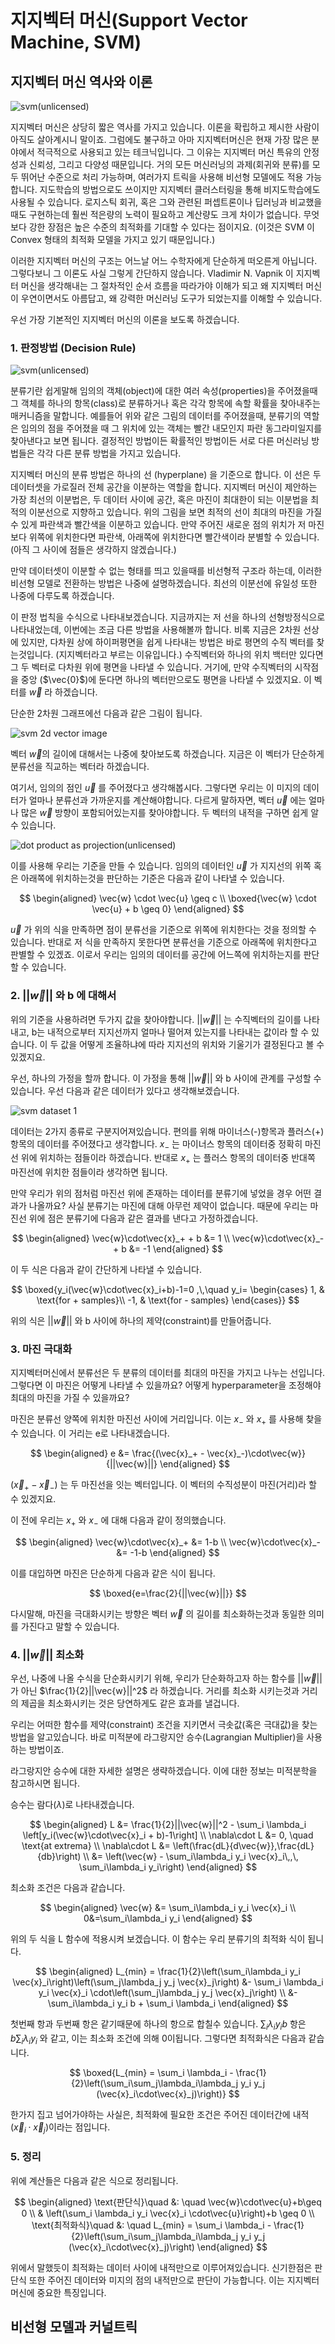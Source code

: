 # 지지벡터 머신(Support Vector Machine, SVM)

## 지지벡터 머신 역사와 이론

![svm(unlicensed)](https://docs.opencv.org/2.4/_images/optimal-hyperplane.png)

지지벡터 머신은 상당히 짧은 역사를 가지고 있습니다. 이론을 확립하고 제시한 사람이 아직도 살아계시니 말이죠. 그럼에도 불구하고 아마 지지벡터머신은 현재 가장 많은 분야에서 적극적으로 사용되고 있는 테크닉입니다. 그 이유는 지지벡터 머신 특유의 안정성과 신뢰성, 그리고 다양성 때문입니다. 거의 모든 머신러닝의 과제(회귀와 분류)를 모두 뛰어난 수준으로 처리 가능하며, 여러가지 트릭을 사용해 비선형 모델에도 적용 가능합니다. 지도학습의 방법으로도 쓰이지만 지지벡터 클러스터링을 통해 비지도학습에도 사용될 수 있습니다. 로지스틱 회귀, 혹은 그와 관련된 퍼셉트론이나 딥러닝과 비교했을때도 구현하는데 훨씬 적은량의 노력이 필요하고 계산량도 크게 차이가 없습니다. 무엇보다 강한 장점은 높은 수준의 최적화를 기대할 수 있다는 점이지요. (이것은 SVM 이 Convex 형태의 최적화 모델을 가지고 있기 때문입니다.)

이러한 지지벡터 머신의 구조는 어느날 어느 수학자에게 단순하게 떠오른게 아닙니다. 그렇다보니 그 이론도 사실 그렇게 간단하지 않습니다. Vladimir N. Vapnik 이 지지벡터 머신을 생각해내는 그 절차적인 순서 흐름을 따라가야 이해가 되고 왜 지지벡터 머신이 우연이면서도 아름답고, 왜 강력한 머신러닝 도구가 되었는지를 이해할 수 있습니다.

우선 가장 기본적인 지지벡터 머신의 이론을 보도록 하겠습니다.

### 1. 판정방법 (Decision Rule)

![svm(unlicensed)](https://docs.opencv.org/2.4/_images/optimal-hyperplane.png)

분류기란 쉽게말해 임의의 객체(object)에 대한 여러 속성(properties)을 주어졌을때 그 객체를 하나의 항목(class)로 분류하거나 혹은 각각 항목에 속할 확률을 찾아내주는 매커니즘을 말합니다. 예를들어 위와 같은 그림의 데이터를 주어졌을때, 분류기의 역할은 임의의 점을 주어졌을 때 그 위치에 있는 객체는 빨간 내모인지 파란 동그라미일지를 찾아낸다고 보면 됩니다. 결정적인 방법이든 확률적인 방법이든 서로 다른 머신러닝 방법들은 각각 다른 분류 방법을 가지고 있습니다.

지지벡터 머신의 분류 방법은 하나의 선 (hyperplane) 을 기준으로 합니다. 이 선은 두 데이터셋을 가로질러 전체 공간을 이분하는 역할을 합니다. 지지벡터 머신이 제안하는 가장 최선의 이분법은, 두 데이터 사이에 공간, 혹은 마진이 최대한이 되는 이분법을 최적의 이분선으로 지향하고 있습니다. 위의 그림을 보면 최적의 선이 최대의 마진을 가질 수 있게 파란색과 빨간색을 이분하고 있습니다. 만약 주어진 새로운 점의 위치가 저 마진보다 위쪽에 위치한다면 파란색, 아래쪽에 위치한다면 빨간색이라 분별할 수 있습니다. (아직 그 사이에 점들은 생각하지 않겠습니다.)

만약 데이터셋이 이분할 수 없는 형태를 띄고 있을때를 비선형적 구조라 하는데, 이러한 비선형 모델로 전환하는 방법은 나중에 설명하겠습니다. 최선의 이분선에 유일성 또한 나중에 다루도록 하겠습니다.

이 판정 법칙을 수식으로 나타내보겠습니다. 지금까지는 저 선을 하나의 선형방정식으로 나타내었는데, 이번에는 조금 다른 방법을 사용해볼까 합니다. 비록 지금은 2차원 선상에 있지만, 다차원 상에 하이퍼평면을 쉽게 나타내는 방법은 바로 평면의 수직 벡터를 찾는것입니다. (지지벡터라고 부르는 이유입니다.) 수직벡터와 하나의 위치 백터만 있다면 그 두 벡터로 다차원 위에 평면을 나타낼 수 있습니다. 거기에, 만약 수직벡터의 시작점을 중앙 ($\vec{0}$)에 둔다면 하나의 벡터만으로도 평면을 나타낼 수 있겠지요. 이 벡터를 $\vec{w}$ 라 하겠습니다.

단순한 2차원 그래프에선 다음과 같은 그림이 됩니다.

![svm 2d vector image](images/svm_2d_vector.JPG)

벡터 $\vec{w}$의 길이에 대해서는 나중에 찾아보도록 하겠습니다. 지금은 이 벡터가 단순하게 분류선을 직교하는 벡터라 하겠습니다.

여기서, 임의의 점인 $\vec{u}$ 를 주어졌다고 생각해봅시다. 그렇다면 우리는 이 미지의 데이터가 얼마나 분류선과 가까운지를 계산해야합니다. 다르게 말하자면, 벡터 $\vec{u}$ 에는 얼마나 많은 $\vec{w}$ 방향이 포함되어있는지를 찾아야합니다. 두 벡터의 내적을 구하면 쉽게 알수 있습니다.

![dot product as projection(unlicensed)](https://cdn-images-1.medium.com/max/1600/1*WP8NOo8DHVUrseg222PDPQ.png)

이를 사용해 우리는 기준을 만들 수 있습니다. 임의의 데이터인 $\vec{u}$ 가 지지선의 위쪽 혹은 아래쪽에 위치하는것을 판단하는 기준은 다음과 같이 나타낼 수 있습니다.

$$
\begin{aligned}
    \vec{w} \cdot \vec{u} \geq c \\
    \boxed{\vec{w} \cdot \vec{u} + b \geq 0}
\end{aligned}
$$

$\vec{u}$ 가 위의 식을 만족하면 점이 분류선을 기준으로 위쪽에 위치한다는 것을 정의할 수 있습니다. 반대로 저 식을 만족하지 못한다면 분류선을 기준으로 아래쪽에 위치한다고 판별할 수 있겠죠. 이로서 우리는 임의의 데이터를 공간에 어느쪽에 위치하는지를 판단할 수 있습니다.

### 2. $||\vec{w}||$ 와 b 에 대해서

위의 기준을 사용하려면 두가지 값을 찾아야합니다. $||\vec{w}||$ 는 수직벡터의 길이를 나타내고, b는 내적으로부터 지지선까지 얼마나 떨어져 있는지를 나타내는 값이라 할 수 있습니다. 이 두 값을 어떻게 조율하냐에 따라 지지선의 위치와 기울기가 결정된다고 볼 수 있겠지요.

우선, 하나의 가정을 할까 합니다. 이 가정을 통해 $||\vec{w}||$ 와 b 사이에 관계를 구성할 수 있습니다. 우선 다음과 같은 데이터가 있다고 생각해보겠습니다.

![svm dataset 1](images/svm_dataset1.JPG)

데이터는 2가지 종류로 구분지어져있습니다. 편의를 위해 마이너스(-)항목과 플러스(+) 항목의 데이터를 주어졌다고 생각합니다. $x_-$ 는 마이너스 항목의 데이터중 정확히 마진선 위에 위치하는 점들이라 하겠습니다. 반대로 $x_+$ 는 플러스 항목의 데이터중 반대쪽 마진선에 위치한 점들이라 생각하면 됩니다.

만약 우리가 위의 점처럼 마진선 위에 존재하는 데이터를 분류기에 넣었을 경우 어떤 결과가 나올까요? 사실 분류기는 마진에 대해 아무런 제약이 없습니다. 때문에 우리는 마진선 위에 점은 분류기에 다음과 같은 결과를 낸다고 가정하겠습니다.

$$
\begin{aligned}
\vec{w}\cdot\vec{x}_+ + b &= 1 \\
\vec{w}\cdot\vec{x}_- + b &= -1
\end{aligned}
$$

이 두 식은 다음과 같이 간단하게 나타낼 수 있습니다.

$$
\boxed{y_i(\vec{w}\cdot\vec{x}_i+b)-1=0
,\,\quad y_i=
    \begin{cases}
      1, & \text{for + samples}\\
      -1, & \text{for - samples}
    \end{cases}}
$$

위의 식은 $||\vec{w}||$ 와 b 사이에 하나의 제약(constraint)를 만들어줍니다.

### 3. 마진 극대화

지지벡터머신에서 분류선은 두 분류의 데이터를 최대의 마진을 가지고 나누는 선입니다. 그렇다면 이 마진은 어떻게 나타낼 수 있을까요? 어떻게 hyperparameter을 조정해야 최대의 마진을 가질 수 있을까요?

마진은 분류선 양쪽에 위치한 마진선 사이에 거리입니다. 이는 $x_-$ 와 $x_+$ 를 사용해 찾을 수 있습니다. 이 거리는 e로 나타내겠습니다.

$$
\begin{aligned}
e &= \frac{(\vec{x}_+ - \vec{x}_-)\cdot\vec{w}}{||\vec{w}||}
\end{aligned}
$$

$(\vec{x}_+ - \vec{x}_-)$ 는 두 마진선을 잇는 벡터입니다. 이 벡터의 수직성분이 마진(거리)라 할 수 있겠지요.

이 전에 우리는 $x_+$ 와 $x_-$ 에 대해 다음과 같이 정의했습니다.

$$
\begin{aligned}
\vec{w}\cdot\vec{x}_+ &= 1-b \\
\vec{w}\cdot\vec{x}_- &= -1-b
\end{aligned}
$$

이를 대입하면 마진은 단순하게 다음과 같은 식이 됩니다.

$$
\boxed{e=\frac{2}{||\vec{w}||}}
$$

다시말해, 마진을 극대화시키는 방향은 벡터 $\vec{w}$ 의 길이를 최소화하는것과 동일한 의미를 가진다고 말할 수 있습니다.

### 4. $||\vec{w}||$ 최소화

우선, 나중에 나올 수식을 단순화시키기 위해, 우리가 단순화하고자 하는 함수를 $||\vec{w}||$ 가 아닌 $\frac{1}{2}||\vec{w}||^2$ 라 하겠습니다. 거리를 최소화 시키는것과 거리의 제곱을 최소화시키는 것은 당연하게도 같은 효과를 낼겁니다.

우리는 어떠한 함수를 제약(constraint) 조건을 지키면서 극솟값(혹은 극대값)을 찾는 방법을 알고있습니다. 바로 미적분에 라그랑지안 승수(Lagrangian Multiplier)을 사용하는 방법이죠.

라그랑지안 승수에 대한 자세한 설명은 생략하겠습니다. 이에 대한 정보는 미적분학을 참고하시면 됩니다.

승수는 람다($\lambda$)로 나타내겠습니다.

$$
\begin{aligned}
L &= \frac{1}{2}||\vec{w}||^2 - \sum_i \lambda_i \left[y_i(\vec{w}\cdot\vec{x}_i + b)-1\right] \\
\nabla\cdot L &= 0, \quad \text{at extrema} \\
\nabla\cdot L &= \left(\frac{dL}{d\vec{w}},\frac{dL}{db}\right) \\
&= \left(\vec{w} - \sum_i\lambda_i y_i \vec{x}_i\,,\, \sum_i\lambda_i y_i\right)
\end{aligned}
$$

최소화 조건은 다음과 같습니다.

$$
\begin{aligned}
\vec{w} &= \sum_i\lambda_i y_i \vec{x}_i \\
0&=\sum_i\lambda_i y_i
\end{aligned}
$$

위의 두 식을 L 함수에 적용시켜 보겠습니다. 이 함수는 우리 분류기의 최적화 식이 됩니다.

$$
\begin{aligned}
L_{min} = \frac{1}{2}\left(\sum_i\lambda_i y_i \vec{x}_i\right)\left(\sum_j\lambda_j y_j \vec{x}_j\right) &- \sum_i \lambda_i y_i \vec{x}_i \cdot\left(\sum_j\lambda_j y_j \vec{x}_j\right) \\
&- \sum_i\lambda_i y_i b + \sum_i \lambda_i
\end{aligned}
$$

첫번째 항과 두번째 항은 같기때문에 하나의 항으로 합칠수 있습니다. $\sum_i\lambda_i y_i b$ 항은 $b\sum_i\lambda_i y_i$ 와 같고, 이는 최소화 조건에 의해 0이됩니다. 그렇다면 최적화식은 다음과 같습니다.

$$
\boxed{L_{min} = \sum_i \lambda_i - \frac{1}{2}\left(\sum_i\sum_j\lambda_i\lambda_j y_i y_j (\vec{x}_i\cdot\vec{x}_j)\right)}
$$

한가지 집고 넘어가야하는 사실은, 최적화에 필요한 조건은 주어진 데이터간에 내적($\vec{x}_i\cdot\vec{x}_j$)이라는 점입니다.

### 5. 정리

위에 계산들은 다음과 같은 식으로 정리됩니다.

$$
\begin{aligned}
\text{판단식}\quad &: \quad \vec{w}\cdot\vec{u}+b\geq 0 \\
& \left(\sum_i \lambda_i y_i \vec{x}_i \cdot\vec{u}\right)+b \geq 0 \\
\text{최적화식}\quad &: \quad L_{min} = \sum_i \lambda_i - \frac{1}{2}\left(\sum_i\sum_j\lambda_i\lambda_j y_i y_j (\vec{x}_i\cdot\vec{x}_j)\right)
\end{aligned}
$$

위에서 말했듯이 최적화는 데이터 사이에 내적만으로 이루어져있습니다. 신기한점은 판단식 또한 주어진 데이터와 미지의 점의 내적만으로 판단이 가능합니다. 이는 지지벡터 머신에 중요한 특징입니다.

## 비선형 모델과 커널트릭
